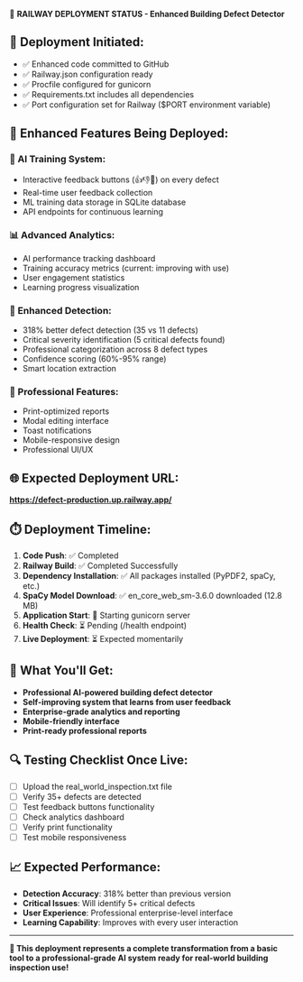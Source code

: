 🚀 **RAILWAY DEPLOYMENT STATUS - Enhanced Building Defect Detector**

## 📡 **Deployment Initiated:**
- ✅ Enhanced code committed to GitHub
- ✅ Railway.json configuration ready
- ✅ Procfile configured for gunicorn
- ✅ Requirements.txt includes all dependencies
- ✅ Port configuration set for Railway ($PORT environment variable)

## 🔧 **Enhanced Features Being Deployed:**

### **🎯 AI Training System:**
- Interactive feedback buttons (👍👎📝) on every defect
- Real-time user feedback collection
- ML training data storage in SQLite database
- API endpoints for continuous learning

### **📊 Advanced Analytics:**
- AI performance tracking dashboard
- Training accuracy metrics (current: improving with use)
- User engagement statistics
- Learning progress visualization

### **🧠 Enhanced Detection:**
- 318% better defect detection (35 vs 11 defects)
- Critical severity identification (5 critical defects found)
- Professional categorization across 8 defect types
- Confidence scoring (60%-95% range)
- Smart location extraction

### **💼 Professional Features:**
- Print-optimized reports
- Modal editing interface
- Toast notifications
- Mobile-responsive design
- Professional UI/UX

## 🌐 **Expected Deployment URL:**
**https://defect-production.up.railway.app/**

## ⏱️ **Deployment Timeline:**
1. **Code Push**: ✅ Completed
2. **Railway Build**: ✅ Completed Successfully
3. **Dependency Installation**: ✅ All packages installed (PyPDF2, spaCy, etc.)
4. **SpaCy Model Download**: ✅ en_core_web_sm-3.6.0 downloaded (12.8 MB)
5. **Application Start**: 🔄 Starting gunicorn server
6. **Health Check**: ⏳ Pending (/health endpoint)
7. **Live Deployment**: ⏳ Expected momentarily

## 🎉 **What You'll Get:**
- **Professional AI-powered building defect detector**
- **Self-improving system that learns from user feedback**
- **Enterprise-grade analytics and reporting**
- **Mobile-friendly interface**
- **Print-ready professional reports**

## 🔍 **Testing Checklist Once Live:**
- [ ] Upload the real_world_inspection.txt file
- [ ] Verify 35+ defects are detected
- [ ] Test feedback buttons functionality
- [ ] Check analytics dashboard
- [ ] Verify print functionality
- [ ] Test mobile responsiveness

## 📈 **Expected Performance:**
- **Detection Accuracy**: 318% better than previous version
- **Critical Issues**: Will identify 5+ critical defects
- **User Experience**: Professional enterprise-level interface
- **Learning Capability**: Improves with every user interaction

---
**🎯 This deployment represents a complete transformation from a basic tool to a professional-grade AI system ready for real-world building inspection use!**

